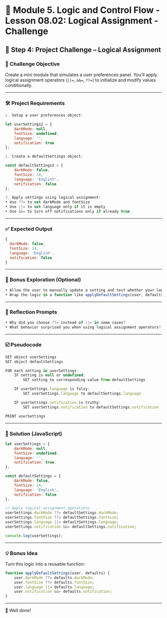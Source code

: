 # 📗 Module 5. Logic and Control Flow - Lesson 08.02: Logical Assignment - Challenge

## 📝 Step 4: Project Challenge – Logical Assignment

### 🎯 Challenge Objective
Create a mini module that simulates a user preferences panel. You'll apply logical assignment operators (`||=`, `&&=`, `??=`) to initialize and modify values conditionally.

---
### 🛠️ Project Requirements
```javascript
1. Setup a user preferences object:

let userSettings2 = {
    darkMode: null,
    fontSize: undefined,
    language: '',
    notification: true
};

2. Create a defaultSettings object:

const defaultSettings2 = {
    darkMode: false,
    fontSize: 14,
    language: 'English',
    notification: false
};

3. Apply settings using logical assignment:
• Use ??= to set darkMode and fontSize
• Use ||= to set language only if it is empty
• Use &&= to turn off notifications only if already true.
```
---

### ✅ Expected Output

```javascript
{
  darkMode: false,
  fontSize: 14,
  language: 'English',
  notification: false
}
```
---

### 🧠 Bonus Exploration (Optional)
```javascript
• Allow the user to manually update a setting and test whether your logic prevents overwriting values unless needed.
• Wrap the logic in a function like applyDefaultSettings(user, defaults) for reusability.
```
---

### 📝 Reflection Prompts
```javascript
• Why did you choose ??= instead of ||= in some cases?
• What behavior surprised you when using logical assignment operators?
```
---

### ☑️ Pseudocode

```javascript
SET object userSettings
SET object defaultSettings

FOR each setting in userSettings:
    IF setting is null or undefined:
        SET setting to corresponding value from defaultSettings

    IF userSettings.language is falsy:
        SET userSettings.language to defaultSettings.language

    IF userSettings.notification is truthy:
        SET userSettings.notification to defaultSettings.notification

PRINT userSettings
```
---

### 🧮 Solution (JavaScript)

```javascript
let userSettings = {
    darkMode: null,
    fontSize: undefined,
    language: '',
    notification: true
};

const defaultSettings = {
    darkMode: false,
    fontSize: 14,
    language: 'English',
    notification: false
};

// Apply logical assignment operations
userSettings.darkMode ??= defaultSettings.darkMode;
userSettings.fontSize ??= defaultSettings.fontSize;
userSettings.language ||= defaultSettings.language;
userSettings.notification &&= defaultSettings.notification;

console.log(userSettings);
```
---

### 💡 Bonus Idea

Turn this logic into a reusable function:

```javascript
function applyDefaultSettings(user, defaults) {
    user.darkMode ??= defaults.darkMode;
    user.fontSize ??= defaults.fontSize;
    user.language ||= defaults.language;
    user.notification &&= defaults.notification;
}
```
---
🎉 Well done!